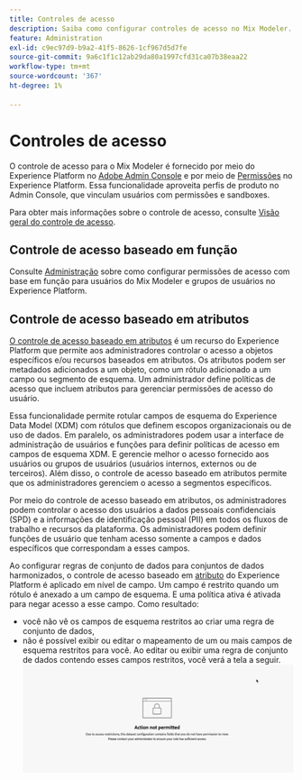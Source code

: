 ```yaml
---
title: Controles de acesso
description: Saiba como configurar controles de acesso no Mix Modeler.
feature: Administration
exl-id: c9ec97d9-b9a2-41f5-8626-1cf967d5d7fe
source-git-commit: 9a6c1f1c12ab29da80a1997cfd31ca07b38eaa22
workflow-type: tm+mt
source-wordcount: '367'
ht-degree: 1%

---
```


# Controles de acesso

O controle de acesso para o Mix Modeler é fornecido por meio do Experience Platform no [Adobe Admin Console](https://adminconsole.adobe.com/) e por meio de [Permissões](https://experienceleague.adobe.com/en/docs/experience-platform/access-control/home#platform-permissions) no Experience Platform. Essa funcionalidade aproveita perfis de produto no Admin Console, que vinculam usuários com permissões e sandboxes.

Para obter mais informações sobre o controle de acesso, consulte [Visão geral do controle de acesso](https://experienceleague.adobe.com/en/docs/experience-platform/access-control/home).

## Controle de acesso baseado em função

Consulte [Administração](../main-guide/administration.md) sobre como configurar permissões de acesso com base em função para usuários do Mix Modeler e grupos de usuários no Experience Platform.

## Controle de acesso baseado em atributos

[O controle de acesso baseado em atributos](https://experienceleague.adobe.com/en/docs/experience-platform/access-control/abac/overview) é um recurso do Experience Platform que permite aos administradores controlar o acesso a objetos específicos e/ou recursos baseados em atributos. Os atributos podem ser metadados adicionados a um objeto, como um rótulo adicionado a um campo ou segmento de esquema. Um administrador define políticas de acesso que incluem atributos para gerenciar permissões de acesso do usuário.

Essa funcionalidade permite rotular campos de esquema do Experience Data Model (XDM) com rótulos que definem escopos organizacionais ou de uso de dados. Em paralelo, os administradores podem usar a interface de administração de usuários e funções para definir políticas de acesso em campos de esquema XDM. E gerencie melhor o acesso fornecido aos usuários ou grupos de usuários (usuários internos, externos ou de terceiros). Além disso, o controle de acesso baseado em atributos permite que os administradores gerenciem o acesso a segmentos específicos.

Por meio do controle de acesso baseado em atributos, os administradores podem controlar o acesso dos usuários a dados pessoais confidenciais (SPD) e a informações de identificação pessoal (PII) em todos os fluxos de trabalho e recursos da plataforma. Os administradores podem definir funções de usuário que tenham acesso somente a campos e dados específicos que correspondam a esses campos.

Ao configurar regras de conjunto de dados para conjuntos de dados harmonizados, o controle de acesso baseado em [atributo](https://experienceleague.adobe.com/en/docs/experience-platform/access-control/abac/overview) do Experience Platform é aplicado em nível de campo. Um campo é restrito quando um rótulo é anexado a um campo de esquema. E uma política ativa é ativada para negar acesso a esse campo. Como resultado:

* você não vê os campos de esquema restritos ao criar uma regra de conjunto de dados,
* não é possível exibir ou editar o mapeamento de um ou mais campos de esquema restritos para você. Ao editar ou exibir uma regra de conjunto de dados contendo esses campos restritos, você verá a tela a seguir.
  ![Ação não permitida](/help/assets/action-not-permitted.png)

